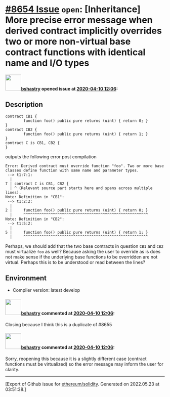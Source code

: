 # [\#8654 Issue](https://github.com/ethereum/solidity/issues/8654) `open`: [Inheritance] More precise error message when derived contract implicitly overrides two or more non-virtual base contract functions with identical name and I/O types

#### <img src="https://avatars.githubusercontent.com/u/2388185?v=4" width="50">[bshastry](https://github.com/bshastry) opened issue at [2020-04-10 12:06](https://github.com/ethereum/solidity/issues/8654):

## Description

```
contract CB1 {
        function foo() public pure returns (uint) { return 0; }
}
contract CB2 {
        function foo() public pure returns (uint) { return 1; }
}
contract C is CB1, CB2 {
}
```

outputs the following error post compilation

```
Error: Derived contract must override function "foo". Two or more base classes define function with same name and parameter types.
 --> t1:7:1:
  |
7 | contract C is CB1, CB2 {
  | ^ (Relevant source part starts here and spans across multiple lines).
Note: Definition in "CB1": 
 --> t1:2:2:
  |
2 | 	function foo() public pure returns (uint) { return 0; }
  | 	^^^^^^^^^^^^^^^^^^^^^^^^^^^^^^^^^^^^^^^^^^^^^^^^^^^^^^^
Note: Definition in "CB2": 
 --> t1:5:2:
  |
5 | 	function foo() public pure returns (uint) { return 1; }
  | 	^^^^^^^^^^^^^^^^^^^^^^^^^^^^^^^^^^^^^^^^^^^^^^^^^^^^^^^
```

Perhaps, we should add that the two base contracts in question `CB1` and `CB2` must virtualize `foo` as well? Because asking the user to override as is does not make sense if the underlying base functions to be overridden are not virtual. Perhaps this is to be understood or read between the lines?

## Environment

- Compiler version: latest develop

#### <img src="https://avatars.githubusercontent.com/u/2388185?v=4" width="50">[bshastry](https://github.com/bshastry) commented at [2020-04-10 12:06](https://github.com/ethereum/solidity/issues/8654#issuecomment-612005814):

Closing because I think this is a duplicate of #8655

#### <img src="https://avatars.githubusercontent.com/u/2388185?v=4" width="50">[bshastry](https://github.com/bshastry) commented at [2020-04-10 12:06](https://github.com/ethereum/solidity/issues/8654#issuecomment-612009067):

Sorry, reopening this because it is a slightly different case (contract functions must be virtualized) so the error message may inform the user for clarity.


-------------------------------------------------------------------------------



[Export of Github issue for [ethereum/solidity](https://github.com/ethereum/solidity). Generated on 2022.05.23 at 03:51:38.]
